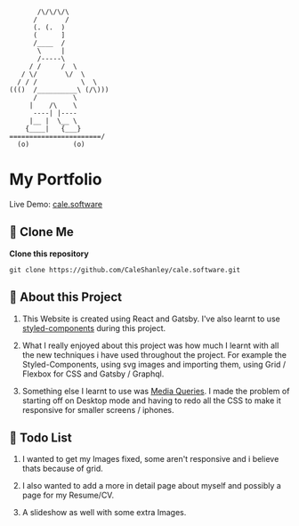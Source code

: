            /\/\/\/\
          /       /
          (. (.  )
          (      ]
          /____  /
           \     |
           /-----\
         / /     /  \
       / \/       \/  \
      / / /           \  \
    ((()  /__________\ (/\)))
          /         \
         |    /\    \
          ----| |----
         |__ |  \__ \
        {____|   {___}
    =======================/
      (o)           (o)

# My Portfolio

Live Demo: [cale.software](https://cale.software/)

## 🚀 Clone Me

**Clone this repository**

`git clone https://github.com/CaleShanley/cale.software.git`

## 🧐 About this Project

1. This Website is created using React and Gatsby. I've also learnt to use [styled-components](https://styled-components.com/) during this project.

2. What I really enjoyed about this project was how much I learnt with all the new techniques i have used throughout the project. For example the Styled-Components, using svg images and importing them, using Grid / Flexbox for CSS and Gatsby / Graphql.

3. Something else I learnt to use was [Media Queries](https://www.w3schools.com/css/css_rwd_mediaqueries.asp). I made the problem of starting off on Desktop mode and having to redo all the CSS to make it responsive for smaller screens / iphones.

## 🤖 Todo List

1. I wanted to get my Images fixed, some aren't responsive and i believe thats because of grid.

2. I also wanted to add a more in detail page about myself and possibly a page for my Resume/CV.

3. A slideshow as well with some extra Images.
